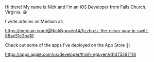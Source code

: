 Hi there! My name is Nick and I'm an iOS Developer from Falls Church, Virginia. 😀

I write articles on Medium at:

https://medium.com/@NickNguyen14/fizzbuzz-the-clean-way-in-swift-88ac51c2ba18

Check out some of the apps I've deployed on the App Store 📱:

https://apps.apple.com/us/developer/thinh-nguyen/id1475297118
